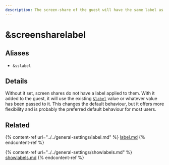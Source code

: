 ```yaml
---
description: The screen-share of the guest will have the same label as the guest
---
```


# \&screensharelabel

## Aliases

* `&sslabel`

## Details

Without it set, screen shares do not have a label applied to them. With it added to the guest, it will use the existing [`&label`](../../general-settings/label.md) value or whatever value has been passed to it. This changes the default behaviour, but it offers more flexibility and is probably the preferred default behaviour for most users.

## Related

{% content-ref url="../../general-settings/label.md" %}
[label.md](../../general-settings/label.md)
{% endcontent-ref %}

{% content-ref url="../../general-settings/showlabels.md" %}
[showlabels.md](../../general-settings/showlabels.md)
{% endcontent-ref %}
